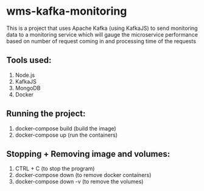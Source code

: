 # wms-kafka-monitoring

This is a project that uses Apache Kafka (using KafkaJS) to send monitoring data to a monitoring service which will gauge the microservice performance based on number of request coming in and processing time of the requests

## Tools used:

1. Node.js
2. KafkaJS
3. MongoDB
4. Docker

## Running the project:

1. docker-compose build (build the image)
2. docker-compose up (run the containers)

## Stopping + Removing image and volumes:
1. CTRL + C (to stop the program)
1. docker-compose down (to remove docker containers)
1. docker-compose down -v (to remove the volumes)
